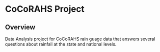 # CoCoRAHS Project

## Overview

Data Analysis project for CoCoRAHS rain guage data that answers several questions
about rainfall at the state and national levels.

